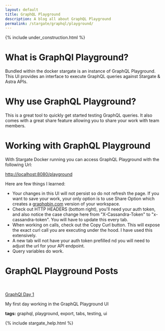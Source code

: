 ```yaml
---
layout: default
title: GraphQL Playground
description: A blog all about GraphQL Playground
permalink: /stargate/graphql/playground/
---
```


{% include under_construction.html %}

# What is GraphQl Playground?

Bundled within the docker stargate is an instance of GraphQL Playground.  This UI provides an interface to execute GraphQL queries against Stargate & Astra APIs.

# Why use GraphQL Playground?

This is a great tool to quickly get started testing GraphQL queries.  It also comes with a great share feature allowing you to share your work with team members.

# Working with GraphQL Playground

With Stargate Docker running you can access GraphQL Playground with the following Url:

[http://localhost:8080/playground](http://localhost:8080/playground)

Here are few things I learned:
*	Your changes in this UI will not persist so do not refresh the page.  If you want to save your work, your only option is to use Share Option which creates a [graphqbin.com](graphqbin.com) version of your workspace.
*	Check out HTTP HEADERS (bottom right), you'll need your auth token, and also notice the case change here from "X-Cassandra-Token" to "x-cassandra-token".  You will have to update this every tab.
*	When working on calls, check out the Copy Curl button.  This will expose the exact curl call you are executing under the hood.  I have used this extensively.
*	A new tab will not have your auth token prefilled nd you will need to adjust the url for your API endpoint.
*   Query variables do work.


# GraphQL Playground Posts
<p>&nbsp;</p>
<div class="mui-container">
  <div class="home mui-row">
      <div class="mui-col-md-2">
        <article class="mui-panel">
          <div class="bg-holder bg-deep-purple" style="background:url(/assets/images/database.jpg) no-repeat center center">
            <span class="post-list-title">
              <a class="post-link" href="/stargate/graphql/playground/day/1/">GraphQl Day 1</a>
            </span>
            <div class="img-overlay"></div>
            <a href="/stargate/graphql/playground/day/1/" class="overlay"></a>
          </div>
          <div class="post-data">
            <p class="post-excerpt">My first day working in the GraphQL Playground UI</p>
            <p><b>tags:</b> graphql, playground, export, tabs, testing, ui</p>
          </div>
        </article>
      </div>
  </div>
</div>

{% include stargate_help.html %}